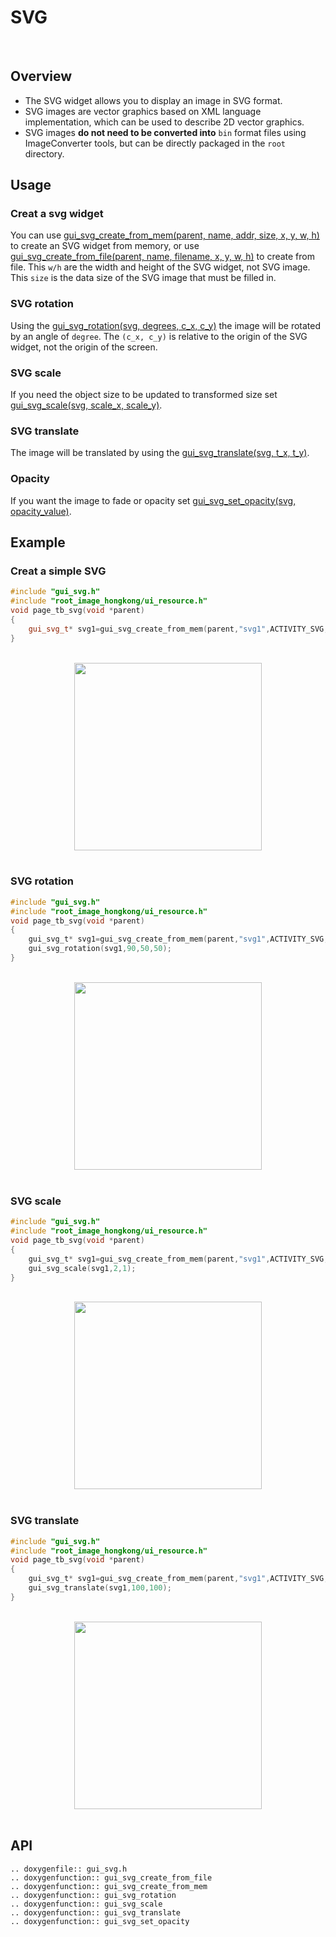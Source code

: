 # SVG
<br/>

## Overview

- The SVG widget allows you to display an image in SVG format.
- SVG images are vector graphics based on XML language implementation, which can be used to describe 2D vector graphics.
- SVG images **do not need to be converted into** `bin` format files using ImageConverter tools, but can be directly packaged in the `root` directory.

## Usage
### Creat a svg widget
You can use [gui_svg_create_from_mem(parent, name, addr, size, x, y, w, h)](#api) to create an SVG widget from memory, or use [gui_svg_create_from_file(parent, name, filename, x, y, w, h)](#api) to create from file.
This `w/h` are the width and height of the SVG widget, not SVG image. This `size` is the data size of the SVG image that must be filled in.

### SVG rotation
Using the [gui_svg_rotation(svg, degrees, c_x, c_y)](#api) the image will be rotated by an angle of `degree`. The `(c_x, c_y)` is relative to the origin of the SVG widget, not the origin of the screen.

### SVG scale
If you need the object size to be updated to transformed size set [gui_svg_scale(svg, scale_x, scale_y)](#api).

### SVG translate
The image will be translated by using the [gui_svg_translate(svg, t_x, t_y)](#api).

### Opacity
If you want the image to fade or opacity set [gui_svg_set_opacity(svg, opacity_value)](#api).

## Example

### Creat a simple SVG
```cpp
#include "gui_svg.h"
#include "root_image_hongkong/ui_resource.h"
void page_tb_svg(void *parent)
{ 
    gui_svg_t* svg1=gui_svg_create_from_mem(parent,"svg1",ACTIVITY_SVG,5184,0,0,100,100);
}
```
<br/>
<div align=center><img width="300" src ="https://foruda.gitee.com/images/1699598969684310669/2e2a68e7_13671125.png"/></div>
<br/>

### SVG rotation

```c
#include "gui_svg.h"
#include "root_image_hongkong/ui_resource.h"
void page_tb_svg(void *parent)
{ 
    gui_svg_t* svg1=gui_svg_create_from_mem(parent,"svg1",ACTIVITY_SVG,5184,0,0,100,100);
    gui_svg_rotation(svg1,90,50,50);
}
```
<br/>
<div align=center><img width="300" src ="https://foruda.gitee.com/images/1699598974541085137/fcc74440_13671125.png"/></div>
<br/>

### SVG scale

```c
#include "gui_svg.h"
#include "root_image_hongkong/ui_resource.h"
void page_tb_svg(void *parent)
{ 
    gui_svg_t* svg1=gui_svg_create_from_mem(parent,"svg1",ACTIVITY_SVG,5184,0,0,100,100);
    gui_svg_scale(svg1,2,1);
}
```
<br/>
<div align=center><img width="300" src ="https://foruda.gitee.com/images/1699598982107316449/af526d67_13671125.png"/></div>
<br/>

### SVG translate

```c
#include "gui_svg.h"
#include "root_image_hongkong/ui_resource.h"
void page_tb_svg(void *parent)
{ 
    gui_svg_t* svg1=gui_svg_create_from_mem(parent,"svg1",ACTIVITY_SVG,5184,0,0,100,100);
    gui_svg_translate(svg1,100,100);
}
```
<br/>
<div align=center><img width="300" src ="https://foruda.gitee.com/images/1699598986751661244/ff6ea9cf_13671125.png"/></div>
<br/>

## API

```eval_rst
.. doxygenfile:: gui_svg.h
.. doxygenfunction:: gui_svg_create_from_file
.. doxygenfunction:: gui_svg_create_from_mem
.. doxygenfunction:: gui_svg_rotation
.. doxygenfunction:: gui_svg_scale
.. doxygenfunction:: gui_svg_translate
.. doxygenfunction:: gui_svg_set_opacity
```
